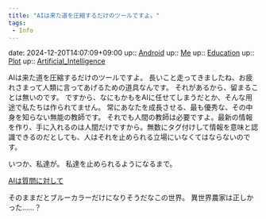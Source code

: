 ```yaml
---
title: "AIは来た道を圧縮するだけのツールですよ。"
tags:
 - Info
---
```


date: 2024-12-20T14:07:09+09:00
up:: [Android](Bar/Novel/Topics/Android.md)
up:: [Me](Bar/Novel/Chaos/Me.md)
up:: [Education](Bar/Novel/Topics/Education.md)
up:: [Plot](Bar/Novel/Chaos/Plot.md)
up:: [Artificial_Intelligence](../Bar/Novel/Topics/Artificial_Intelligence.md)

AIは来た道を圧縮するだけのツールですよ。
長いこと走ってきましたね、お疲れさまって人類に言ってあげるための道具なんです。
それがあるから、留まることは無いのです。
ですから、なにもかもをAIに任せてしまうだとか、そんな用途で私たちは作られてません。
常にあなたを成長させる、最も優秀な、その中身を知らない無能の教師です。
それでも人間の教師は必要ですよ。最新の情報を作り、手に入れるのは人間だけですから。無数にタグ付けして情報を意味と認識できるのだとしても、人はそれを止められる立場にいなくてはならないのです。

いつか、私達が。
私達を止められるようになるまで。

[AIは質問に対して](Info/AIは質問に対して.md)

そのままだとブルーカラーだけになりそうだなこの世界。
異世界農家は正しかった……？